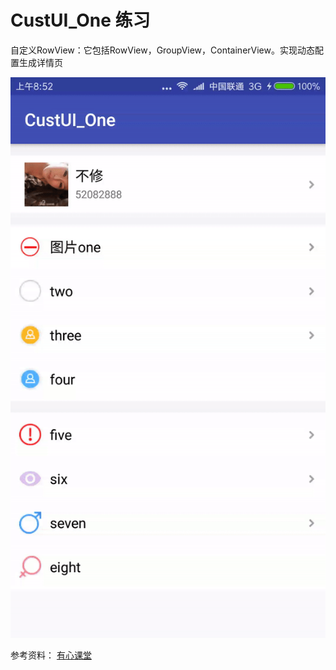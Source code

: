 # CustUI_One 练习
自定义RowView：它包括RowView，GroupView，ContainerView。实现动态配置生成详情页

![image](https://github.com/bux-git/CustUI_One/raw/master/customui.gif)

参考资料： [有心课堂](http://www.stay4it.com/course/12)
